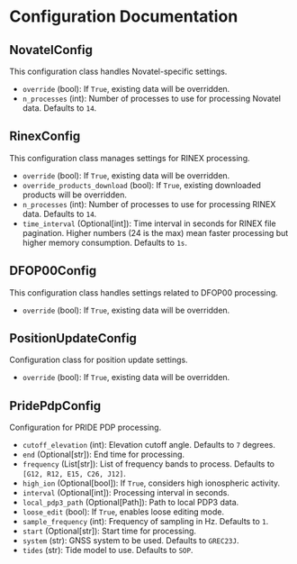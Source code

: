 # Configuration Documentation

## NovatelConfig
This configuration class handles Novatel-specific settings.

- `override` (bool): If `True`, existing data will be overridden.
- `n_processes` (int): Number of processes to use for processing Novatel data. Defaults to `14`.

## RinexConfig
This configuration class manages settings for RINEX processing.

- `override` (bool): If `True`, existing data will be overridden.
- `override_products_download` (bool): If `True`, existing downloaded products will be overridden.
- `n_processes` (int): Number of processes to use for processing RINEX data. Defaults to `14`.
- `time_interval` (Optional[int]): Time interval in seconds for RINEX file pagination. Higher numbers (24 is the max) mean faster processing but higher memory consumption. Defaults to `1s`.

## DFOP00Config
This configuration class handles settings related to DFOP00 processing.

- `override` (bool): If `True`, existing data will be overridden.

## PositionUpdateConfig
Configuration class for position update settings.

- `override` (bool): If `True`, existing data will be overridden.

## PridePdpConfig
Configuration for PRIDE PDP processing.

- `cutoff_elevation` (int): Elevation cutoff angle. Defaults to `7` degrees.
- `end` (Optional[str]): End time for processing.
- `frequency` (List[str]): List of frequency bands to process. Defaults to `[G12, R12, E15, C26, J12]`.
- `high_ion` (Optional[bool]): If `True`, considers high ionospheric activity.
- `interval` (Optional[int]): Processing interval in seconds.
- `local_pdp3_path` (Optional[Path]): Path to local PDP3 data.
- `loose_edit` (bool): If `True`, enables loose editing mode.
- `sample_frequency` (int): Frequency of sampling in Hz. Defaults to `1`.
- `start` (Optional[str]): Start time for processing.
- `system` (str): GNSS system to be used. Defaults to `GREC23J`.
- `tides` (str): Tide model to use. Defaults to `SOP`.

